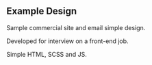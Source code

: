 ## Example Design 

Sample commercial site and email simple design.

Developed for interview on a front-end job.

Simple HTML, SCSS and JS.
